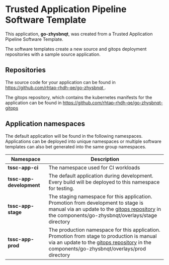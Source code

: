 # Trusted Application Pipeline Software Template

This application, **go-zhysbnqt**, was created from a Trusted Application Pipeline Software Template.

The software templates create a new source and gitops deployment repositories with a sample source application. 

## Repositories

The source code for your application can be found in [https://github.com/rhtap-rhdh-qe/go-zhysbnqt ](https://github.com/rhtap-rhdh-qe/go-zhysbnqt ).
 
The gitops repository, which contains the kubernetes manifests for the application can be found in 
[https://github.com/rhtap-rhdh-qe/go-zhysbnqt-gitops ](https://github.com/rhtap-rhdh-qe/go-zhysbnqt-gitops ) 

## Application namespaces 

The default application will be found in the following namespaces. Applications can be deployed into unique namespaces or multiple software templates can also bet generated into the same group namespaces.  

|  Namespace   |  Description   |  
| -------- | -------- |
| **tssc-app-ci** | The namespace used for CI workloads |
| **tssc-app-development** | The default application during development. Every build will be deployed to this namespace for testing. |
| **tssc-app-stage** | The staging namespace for this application. Promotion from development to stage is manual via an update to the [gitops repository](https://github.com/rhtap-rhdh-qe/go-zhysbnqt-gitops ) in the components/go-zhysbnqt/overlays/stage directory |
| **tssc-app-prod** | The production namespace for this application. Promotion from stage to production is manual via an update to the [gitops repository](https://github.com/rhtap-rhdh-qe/go-zhysbnqt-gitops ) in the components/go-zhysbnqt/overlays/prod directory |